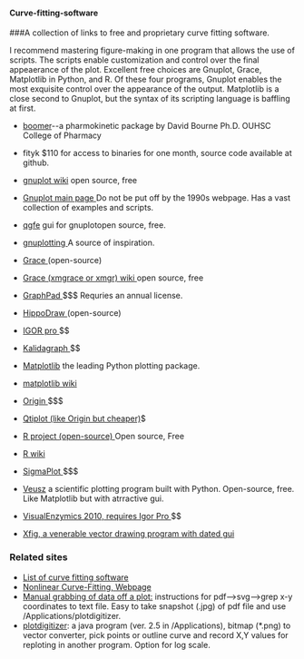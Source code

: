 #### Curve-fitting-software
###A collection of links to free and proprietary curve fitting software. 

<p>I recommend mastering figure-making in one program that allows the use of scripts. The scripts enable customization and control over the final appeaerance of the plot. Excellent free choices are Gnuplot, Grace, Matplotlib in Python, and R.
Of these four programs, Gnuplot enables the most exquisite control over the appearance of the output. Matplotlib is a close second to Gnuplot, but the syntax of its scripting language is baffling at first.</p>

- <A href="http://boomer.org"> boomer</A>--a pharmokinetic package by David Bourne  Ph.D. OUHSC College of Pharmacy 

- <A name="https://github.com/wojdyr/fityk"> fityk </A> $110 for access to binaries for one month, source code available at github.<BR>
- <A href="http://en.wikipedia.org/wiki/Gnuplot"> gnuplot wiki</A> open source, free
- <A href="http://gnuplot.info"> Gnuplot main page </a> Do not be put off by the 1990s webpage. Has a vast collection of examples and scripts.
- <A href="http://pdb.finkproject.org/pdb/package.php/qgfe"> qgfe</A> gui for gnuplot</A>open source, free.
- <A href="http://www.gnuplotting.org"> gnuplotting </A> A source of inspiration. 
- <A href="http://plasma-gate.weizmann.ac.il/Grace/"> Grace </A> (open-source) 
- <A href="https://en.wikipedia.org/wiki/Xmgrace"> Grace (xmgrace or xmgr) wiki </A> open source, free
- <A href="http://www.graphpad.com/welcome.htm"> GraphPad </A> $$$ Requries an annual license.
- <A href="http://www.slac.stanford.edu/grp/ek/hippodraw/"> HippoDraw </A> (open-source)
- <A href="http://www.wavemetrics.com/products/igorpro/dataanalysis.htm"> IGOR pro  </A>$$
- <A href="http://synergy.com/curvefitting.htm?gclid=CN2ot7701K4CFQmMtgod83p-dw"> Kalidagraph </A>$$
- <A href="https://matplotlib.org">Matplotlib</A> the leading Python plotting package.
- <A href="https://en.wikipedia.org/wiki/Matplotlib">  matplotlib wiki </A>
- <A href="http://www.originlab.com/index.aspx?go=Products/Origin/DataAnalysis/CurveFitting/NonlinearFitting"> Origin </A>$$$
- <A href="http://en.wikipedia.org/wiki/QtiPlot"> Qtiplot (like Origin but cheaper)</A>$
- <A href="http://www.r-project.org/"> R project (open-source) </A>Open source, Free
- <A href="https://en.wikipedia.org/wiki/R_(programming_language)"> R wiki </A>
- <A href="http://www.sigmaplot.com/"> SigmaPlot </A>$$$ 
- <A href="http://home.gna.org/veusz">  Veusz</A> a scientific plotting program built with Python.</a> Open-source, free. Like Matplotlib but with atrractive gui.
- <A href="http://www.softzymics.com/order.asp">  VisualEnzymics 2010, requires Igor Pro </A>$$
- <A href="https://en.wikipedia.org/wiki/Xfig"> Xfig, a venerable vector drawing program with dated gui</A>
</body>

### Related sites
- <A href="http://www.fileguru.com/downloads/nonlinear_curve_fitting/freeware"> List of curve fitting software </A>
- <A href="http://statpages.org/nonlin.html"> Nonlinear Curve-Fitting, Webpage</a>
- <A href="http://josiah.berkeley.edu/Instructional/NumbersFromGraphs/">Manual grabbing of data off a plot:</A> instructions for pdf-->svg-->grep x-y coordinates to text file. Easy to take snapshot (.jpg) of pdf file and use /Applications/plotdigitizer. </A>                                                                                                    
- <A href="http://plotdigitizer.sourceforge.net/">plotdigitizer</A>: a java program (ver. 2.5 in /Applications), bitmap (*.png) to vector converter, pick points or outline curve and record X,Y values for reploting in another program. Option for log scale. 
